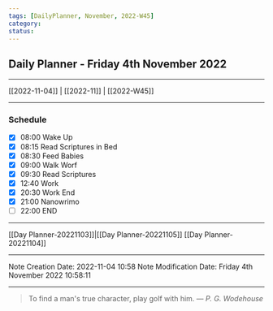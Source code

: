 ```yaml
---
tags: [DailyPlanner, November, 2022-W45]
category:
status:
---
```


## Daily Planner - Friday 4th November 2022

---
[[2022-11-04]] | [[2022-11]] | [[2022-W45]]

---
### Schedule
- [x] 08:00 Wake Up
- [x] 08:15 Read Scriptures in Bed
- [x] 08:30 Feed Babies
- [x] 09:00 Walk Worf
- [x] 09:30 Read Scriptures
- [x] 12:40 Work
- [x] 20:30 Work End
- [x] 21:00 Nanowrimo
- [ ] 22:00 END

---
[[Day Planner-20221103]]|[[Day Planner-20221105]]
[[Day Planner-20221104]]

---

Note Creation Date: 2022-11-04 10:58
Note Modification Date: Friday 4th November 2022 10:58:11 

--- 
> To find a man's true character, play golf with him.
> — <cite>P. G. Wodehouse</cite>